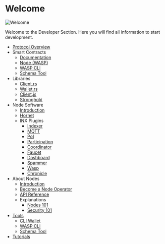 # Welcome

![Welcome](/img/participate/banner/banner_about_nodes.png)

Welcome to the Developer Section. Here you will find all information to start development. 

- [Protocol Overview](/introduction/welcome)
- Smart Contracts
    - [Documentation](/smart-contracts/overview)
    - [Node (WASP)](/smart-contracts/guide/chains_and_nodes/running-a-node)
    - [WASP CLI](/smart-contracts/guide/chains_and_nodes/wasp-cli)
    - [Schema Tool](/smart-contracts/guide/wasm_vm/schema)
- Libraries
    - [Client.rs](/iota.rs/welcome)
    - [Wallet.rs](/wallet.rs/welcome)
    - [Client.js](/iotajs/welcome)
    - [Stronghold](/stronghold.rs/welcome)
- Node Software
    - [Introduction](nodes/node-software)
    - [Hornet](/hornet/welcome)
    - INX Plugins
        - [Indexer](/inx-indexer/welcome)
        - [MQTT](/inx-mqtt/welcome)
        - [PoI](/inx-poi/welcome)
        - [Participation](/inx-participation/welcome)
        - [Coordinator](/inx-coordinator/welcome)
        - [Faucet](/inx-faucet/welcome)
        - [Dashboard](/inx-dashboard/welcome)   
        - [Spammer](/inx-spammer/welcome)  
        - [Wasp](/smart-contracts/guide/chains_and_nodes/running-a-node)
        - [Chronicle](/chronicle/develop/welcome)
- About Nodes
    - [Introduction](nodes/about-nodes)
    - [Become a Node Operator](nodes/become-a-node-operator)
    - [API Reference](nodes/api_reference)
    - Explanations
        - [Nodes 101](nodes/explanations/nodes_101)
        - [Security 101](nodes/explanations/security_101)
- [Tools](/develop/tools)
    - [CLI Wallet](/cli-wallet/welcome)
    - [WASP CLI](/smart-contracts/guide/chains_and_nodes/wasp-cli)
    - [Schema Tool](/smart-contracts/guide/wasm_vm/schema)
- [Tutorials](/tutorials)